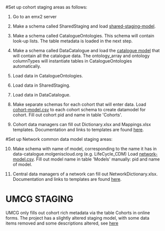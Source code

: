 #Set up cohort staging areas as follows:

1. Go to an emx2 server

2. Make a schema called SharedStaging and load [shared-staging-model](https://github.com/molgenis/molgenis-py-cohorts-etl/datamodels/shared-staging-model.csv).

3. Make a schema called CatalogueOntologies. This schema will contain look-up lists. The table metadata is loaded in the next step.

4. Make a schema called DataCatalogue and load the [catalogue model](https://github.com/molgenis/molgenis-emx2/blob/master/data/datacatalogue/molgenis.csv)
 that will contain all the catalogue data. The ontology_array and ontology columnTypes will instantiate tables in 
 CatalogueOntologies automatically.

5. Load data in CatalogueOntologies.

6. Load data in SharedStaging. 

7. Load data in DataCatalogue.

8. Make separate schemas for each cohort that will enter data. Load [cohort-model.csv](https://github.com/molgenis/molgenis-py-cohorts-etl/datamodels/cohort-model.csv) 
 to each cohort schema to create datamodel for cohort. Fill out cohort pid and name in table 'Cohorts'.

9. Cohort data managers can fill out Dictionary.xlsx and Mappings.xlsx templates. Documentation and links to templates are found 
[here](https://data-catalogue.molgeniscloud.org/apps/docs/#/cat_cohort-data-manager).


#Set up Network common data model staging areas:

10. Make schema with name of model, corresponding to the name it has in data-catalogue.molgeniscloud.org (e.g. LifeCycle_CDM)
 Load [network-model.csv](https://github.com/molgenis/molgenis-py-cohorts-etl/datamodels/network-model.csv). Fill out model name in 
table 'Models' manually: pid and name of model.

11. Central data managers of a network can fill out NetworkDictionary.xlsx. Documentation and links to templates are found 
[here](https://data-catalogue.molgeniscloud.org/apps/docs/#/cat_network-data-manager).


# UMCG STAGING

UMCG only fills out cohort rich metadata via the table Cohorts in online forms. The project has a slightly altered staging model, with some data items removed and some descriptions
altered, see [here](https://github.com/molgenis/molgenis-py-cohorts-etl/datamodels/staging-model-umcg.csv)

